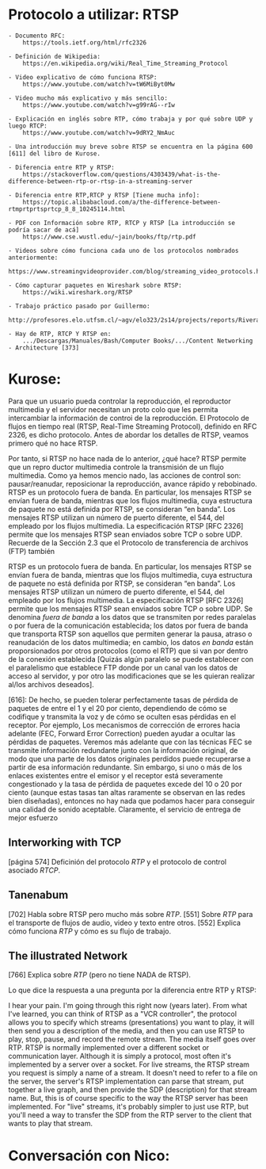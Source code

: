 
# Protocolo a utilizar: RTSP

	- Documento RFC:
	  	https://tools.ietf.org/html/rfc2326

	- Definición de Wikipedia:
		https://en.wikipedia.org/wiki/Real_Time_Streaming_Protocol

	- Video explicativo de cómo funciona RTSP:
		https://www.youtube.com/watch?v=tW6MiByt0Mw

	- Video mucho más explicativo y más sencillo:
	  	https://www.youtube.com/watch?v=g99rAG--rIw

	- Explicación en inglés sobre RTP, cómo trabaja y por qué sobre UDP y luego RTCP:
		https://www.youtube.com/watch?v=9dRY2_NmAuc

	- Una introducción muy breve sobre RTSP se encuentra en la página 600 [611] del libro de Kurose.

	- Diferencia entre RTP y RTSP:
	  	https://stackoverflow.com/questions/4303439/what-is-the-difference-between-rtp-or-rtsp-in-a-streaming-server

	- Diferencia entre RTP,RTCP y RTSP [Tiene mucha info]:
	  	https://topic.alibabacloud.com/a/the-difference-between-rtmprtprtsprtcp_8_8_10245114.html

	- PDF con Información sobre RTP, RTCP y RTSP [La introducción se podría sacar de acá]
		https://www.cse.wustl.edu/~jain/books/ftp/rtp.pdf

	- Videos sobre cómo funciona cada uno de los protocolos nombrados anteriormente:
	  	https://www.streamingvideoprovider.com/blog/streaming_video_protocols.html

	- Cómo capturar paquetes en Wireshark sobre RTSP:
	  	https://wiki.wireshark.org/RTSP

	- Trabajo práctico pasado por Guillermo:
	  	http://profesores.elo.utfsm.cl/~agv/elo323/2s14/projects/reports/RiveraBaezCarvajal/Streaming%20RTSP.html

	- Hay de RTP, RTCP Y RTSP en:
	  	.../Descargas/Manuales/Bash/Computer Books/.../Content Networking - Architecture [373]
# Kurose:
Para que un usuario pueda controlar la reproducción, el reproductor multimedia y el servidor necesitan un proto­ colo que les
permita intercambiar la información de controi de la reproducción. El Protocolo de flujos en tiempo real (RTSP, Real-Time
Streaming Protocol), definido en RFC 2326, es dicho protocolo. Antes de abordar los detalles de RTSP, veamos primero qué no hace
RTSP.

Por tanto, si RTSP no hace nada de lo anterior, ¿qué hace? RTSP permite que un repro­ ductor multimedia controle la transmisión de
un flujo multimedia. Como ya hemos mencio­ nado, las acciones de control son: pausar/reanudar, reposicionar la reproducción,
avance rápido y rebobinado. RTSP es un protocolo fuera de banda. En particular, los mensajes RTSP se envían fuera de banda,
mientras que los flujos multimedia, cuya estructura de paquete no está definida por RTSP, se consideran “en banda”. Los mensajes
RTSP utilizan un número de puerto diferente, el 544, del empleado por los flujos multimedia. La especificación RTSP [RFC 2326]
permite que los mensajes RTSP sean enviados sobre TCP o sobre UDP.  Recuerde de la Sección 2.3 que el Protocolo de transferencia
de archivos (FTP) también

RTSP es un protocolo fuera de banda. En particular, los mensajes RTSP se envían fuera de banda, mientras que los flujos
multimedia, cuya estructura de paquete no está definida por RTSP, se consideran “en banda”. Los mensajes RTSP utilizan un número
de puerto diferente, el 544, del empleado por los flujos multimedia. La especificación RTSP [RFC 2326] permite que los mensajes
RTSP sean enviados sobre TCP o sobre UDP.
Se denomina *fuera de banda* a los datos que se transmiten por redes paralelas o por fuera de la comunicación establecida; los
datos por fuera de banda que transporta RTSP son aquellos que permiten generar la pausa, atraso o reanudación de los datos
multimedia; en cambio, los datos *en banda* están proporsionados por otros protocolos (como el RTP) que si van por dentro de la
conexión establecida [Quizás algún paralelo se puede establecer con el paralelismo que establece FTP donde por un canal van los
datos de acceso al servidor, y por otro las modificaciones que se les quieran realizar al/los archivos deseados].

[616]:
De hecho, se pueden tolerar perfectamente tasas de pérdida de paquetes de entre el 1 y el 20 por ciento, dependiendo de cómo se
codifique y transmita la voz y de cómo se oculten esas pérdidas en el receptor. Por ejemplo, Los mecanismos de corrección de
errores hacia adelante (FEC, Forward Error Correction) pueden ayudar a ocultar las pérdidas de paquetes. Veremos más adelante
que con las técnicas FEC se transmite información redundante junto con la información original, de modo que una parte de los datos
originales perdidos puede recuperarse a partir de esa información redundante. Sin embargo, si uno o más de los enlaces existentes
entre el emisor y el receptor está severamente congestionado y la tasa de pérdida de paquetes excede del 10 o 20 por ciento
(aunque estas tasas tan altas raramente se observan en las redes bien diseñadas), entonces no hay nada que podamos hacer para
conseguir una calidad de sonido aceptable. Claramente, el servicio de entrega de mejor esfuerzo

## Interworking with TCP
[página 574] Deficinión del protocolo *RTP* y el protocolo de control asociado *RTCP*.

## Tanenabum
[702] Habla sobre RTSP pero mucho más sobre *RTP*.
[551] Sobre *RTP* para el transporte de flujos de audio, video y texto entre otros.
[552] Explica cómo funciona *RTP* y cómo es su flujo de trabajo.

## The illustrated Network
[766] Explica sobre *RTP* (pero no tiene NADA de RTSP).


Lo que dice la respuesta a una pregunta por la diferencia entre RTP y RTSP:

I hear your pain. I'm going through this right now (years later). From what I've learned, you can think of RTSP as a "VCR
controller", the protocol allows you to specify which streams (presentations) you want to play, it will then send you a
description of the media, and then you can use RTSP to play, stop, pause, and record the remote stream. The media itself goes over
RTP. RTSP is normally implemented over a different socket or communication layer. Although it is simply a protocol, most often
it's implemented by a server over a socket. For live streams, the RTSP stream you request is simply a name of a stream. It doesn't
need to refer to a file on the server, the server's RTSP implementation can parse that stream, put together a live graph, and then
provide the SDP (description) for that stream name. But, this is of course specific to the way the RTSP server has been
implemented. For "live" streams, it's probably simpler to just use RTP, but you'll need a way to transfer the SDP from the RTP
server to the client that wants to play that stream.




# Conversación con Nico:

